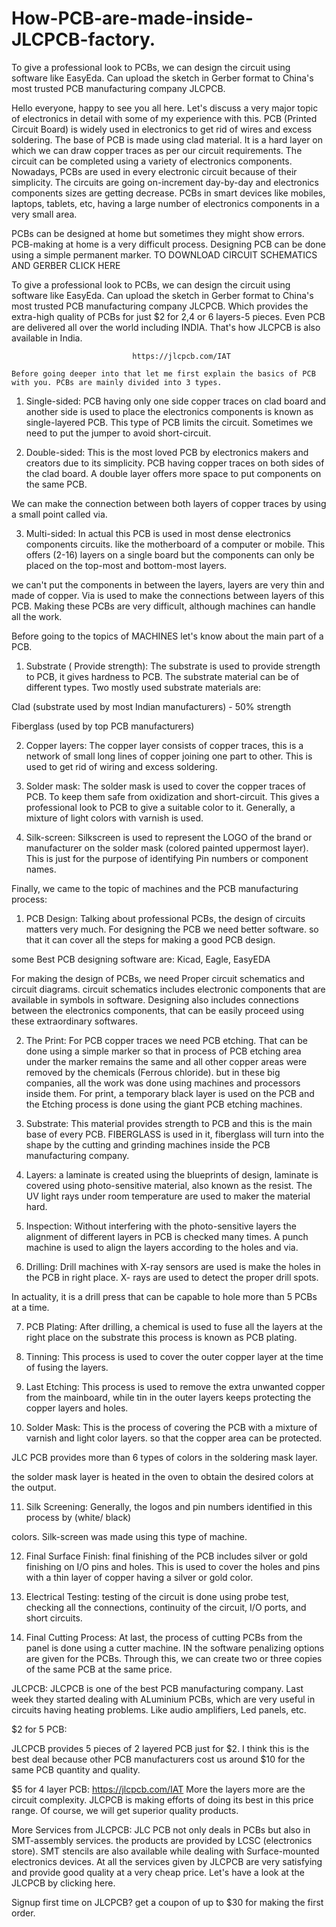 # How-PCB-are-made-inside-JLCPCB-factory.
 To give a professional look to PCBs, we can design the circuit using software like EasyEda. Can upload the sketch in Gerber format to China's most trusted PCB manufacturing company JLCPCB.

Hello everyone, happy to see you all here. Let's discuss a very major topic of electronics in detail with some of my experience with this. PCB (Printed Circuit Board) is widely used in electronics to get rid of wires and excess soldering. The base of PCB is made using clad material. It is a hard layer on which we can draw copper traces as per our circuit requirements. The circuit can be completed using a variety of electronics components. Nowadays, PCBs are used in every electronic circuit because of their simplicity. The circuits are going on-increment day-by-day and electronics components sizes are getting decrease. PCBs in smart devices like mobiles, laptops, tablets, etc, having a large number of electronics components in a very small area.

PCBs can be designed at home but sometimes they might show errors. PCB-making at home is a very difficult process. Designing PCB can be done using a simple permanent marker.
TO DOWNLOAD CIRCUIT SCHEMATICS AND GERBER CLICK HERE


To give a professional look to PCBs, we can design the circuit using software like EasyEda. Can upload the sketch in Gerber format to China's most trusted PCB manufacturing company JLCPCB. Which provides the extra-high quality of PCBs for just $2 for 2,4 or 6 layers-5 pieces. Even PCB are delivered all over the world including INDIA. That's how JLCPCB is also available in India.

                               https://jlcpcb.com/IAT
    
    Before going deeper into that let me first explain the basics of PCB with you. PCBs are mainly divided into 3 types.
1) Single-sided:
PCB having only one side copper traces on clad board and another side is used to place the electronics components is known as single-layered PCB. This type of PCB limits the circuit. Sometimes we need to put the jumper to avoid short-circuit.

2) Double-sided:
This is the most loved PCB by electronics makers and creators due to its simplicity. PCB having copper traces on both sides of the clad board. A double layer offers more space to put components on the same PCB.

 We can make the connection between both layers of copper traces by using a small point called via.

3) Multi-sided:
In actual this PCB is used in most dense electronics components circuits. like the motherboard of a computer or mobile. This offers (2-16) layers on a single board but the components can only be placed on the top-most and bottom-most layers. 

we can't put the components in between the layers, layers are very thin and made of copper. Via is used to make the connections between layers of this PCB. Making these PCBs are very difficult, although machines can handle all the work.

Before going to the topics of MACHINES let's know about the main part of a PCB.

1) Substrate ( Provide strength):
The substrate is used to provide strength to PCB, it gives hardness to PCB. The substrate material can be of different types. Two mostly used substrate materials are:

Clad (substrate used by most Indian manufacturers) - 50% strength 

Fiberglass (used by top PCB manufacturers)

2) Copper layers: 
The copper layer consists of copper traces, this is a network of small long lines of copper joining one part to other. This is used to get rid of wiring and excess soldering.

3) Solder mask:
The solder mask is used to cover the copper traces of PCB. To keep them safe from oxidization and short-circuit. This gives a professional look to PCB to give a suitable color to it. Generally, a mixture of light colors with varnish is used.

4) Silk-screen:
Silkscreen is used to represent the LOGO of the brand or manufacturer on the solder mask (colored painted uppermost layer). This is just for the purpose of identifying Pin numbers or component names.

Finally, we came to the topic of machines and the PCB manufacturing process:

1) PCB Design:
Talking about professional PCBs, the design of circuits matters very much. For designing the PCB we need better software. so that it can cover all the steps for making a good PCB design.


some Best PCB designing software are: Kicad, Eagle, EasyEDA

For making the design of PCBs, we need Proper circuit schematics and circuit diagrams. circuit schematics includes electronic components that are available in symbols in software. Designing also includes connections between the electronics components, that can be easily proceed using these extraordinary softwares.

2) The Print:
 For PCB copper traces we need PCB etching. That can be done using a simple marker so that in process of PCB etching area under the marker remains the same and all other copper areas were removed by the chemicals (Ferrous chloride). but in these big companies, all the work was done using machines and processors inside them. For print, a temporary black layer is used on the PCB and the Etching process is done using the giant PCB etching machines.

3) Substrate:
This material provides strength to PCB and this is the main base of every PCB. FIBERGLASS is used in it, fiberglass will turn into the shape by the cutting and grinding machines inside the PCB manufacturing company. 

4) Layers:
a laminate is created using the blueprints of design, laminate is covered using photo-sensitive material, also known as the resist. The UV light rays under room temperature are used to maker the material hard.

5) Inspection: 
Without interfering with the photo-sensitive layers the alignment of different layers in PCB is checked many times. A punch machine is used to align the layers according to the holes and via.

6) Drilling: 
Drill machines with X-ray sensors are used is make the holes in the PCB in right place. X- rays are used to detect the proper drill spots.

In actuality, it is a drill press that can be capable to hole more than 5 PCBs at a time.

7) PCB Plating:
After drilling, a chemical is used to fuse all the layers at the right place on the substrate this process is known as PCB plating.

8) Tinning:
This process is used to cover the outer copper layer at the time of fusing the layers.

9) Last Etching:
This process is used to remove the extra unwanted copper from the mainboard, while tin in the outer layers keeps protecting the copper layers and holes.

10) Solder Mask:
This is the process of covering the PCB with a mixture of varnish and light color layers. so that the copper area can be protected.

JLC PCB provides more than 6 types of colors in the soldering mask layer. 

the solder mask layer is heated in the oven to obtain the desired colors at the output.

11) Silk Screening:
Generally, the logos and pin numbers identified in this process by (white/ black)

colors. Silk-screen was made using this type of machine.

12) Final Surface Finish:
final finishing of the PCB includes silver or gold finishing on I/O pins and holes. This is used to cover the holes and pins with a thin layer of copper having a silver or gold color.

13) Electrical Testing:
testing of the circuit is done using probe test, checking all the connections, continuity of the circuit, I/O ports, and short circuits.

14) Final Cutting Process:
At last, the process of cutting PCBs from the panel is done using a cutter machine. IN the software penalizing options are given for the PCBs. Through this, we can create two or three copies of the same PCB at the same price.

JLCPCB:
JLCPCB is one of the best PCB manufacturing company. Last week they started dealing with ALuminium PCBs, which are very useful in circuits having heating problems. Like audio amplifiers, Led panels, etc.

$2 for 5 PCB:

JLCPCB provides 5 pieces of 2 layered PCB just for $2. I think this is the best deal because other PCB manufacturers cost us around $10 for the same PCB quantity and quality.

$5 for 4 layer PCB:  https://jlcpcb.com/IAT
More the layers more are the circuit complexity. JLCPCB is making efforts of doing its best in this price range. Of course, we will get superior quality products.  

More Services from JLCPCB:
JLC PCB not only deals in PCBs but also in SMT-assembly services. the products are provided by LCSC (electronics store). SMT stencils are also available while dealing with Surface-mounted electronics devices. 
At all the services given by JLCPCB are very satisfying and provide good quality at a very cheap price. Let's have a look at the JLCPCB by clicking here. 

Signup first time on JLCPCB? get a coupon of up to $30 for making the first order.
